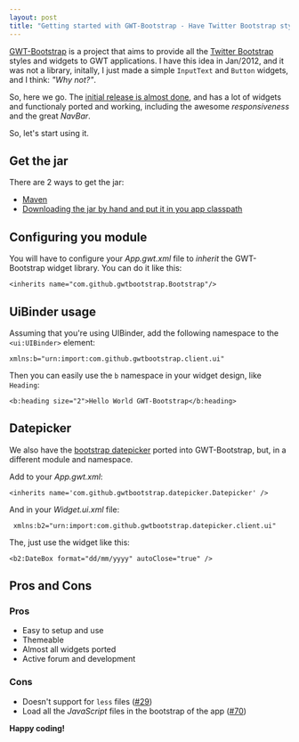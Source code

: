 ```yaml
---
layout: post
title: "Getting started with GWT-Bootstrap - Have Twitter Bootstrap styles in your GWT application"
---
```


[GWT-Bootstrap](http://gwtbootstrap.github.com) is a project that aims to provide all the [Twitter Bootstrap](http://twitter.github.com/bootstrap) styles and widgets to GWT applications.
I have this idea in Jan/2012, and it was not a library, initally, I just made a simple `InputText` and `Button` widgets, and I think: _"Why not?"_.

So, here we go. The [initial release is almost done](https://github.com/gwtbootstrap/gwt-bootstrap/issues?milestone=3&page=1&state=open), and has a lot of widgets and functionaly ported and working, including the awesome _responsiveness_ and the great _NavBar_.

So, let's start using it.

## Get the jar

There are 2 ways to get the jar:

* [Maven](https://github.com/gwtbootstrap/gwt-bootstrap/wiki/Using-GWT-Bootstrap-Maven-Repository)
* [Downloading the jar by hand and put it in you app classpath](https://github.com/gwtbootstrap/gwt-bootstrap/downloads)

## Configuring you module

You will have to configure your _App.gwt.xml_ file to _inherit_ the GWT-Bootstrap widget library.
You can do it like this:

```
<inherits name="com.github.gwtbootstrap.Bootstrap"/>
```

## UiBinder usage

Assuming that you're using UIBinder, add the following namespace to the `<ui:UIBinder>` element:

```
xmlns:b="urn:import:com.github.gwtbootstrap.client.ui"
```

Then you can easily use the `b` namespace in your widget design, like `Heading`:


```
<b:heading size="2">Hello World GWT-Bootstrap</b:heading>
```

## Datepicker

We also have the [bootstrap datepicker](https://github.com/eternicode/bootstrap-datepicker) ported into GWT-Bootstrap, but, in a different module and namespace.

Add to your _App.gwt.xml_:

```
<inherits name='com.github.gwtbootstrap.datepicker.Datepicker' />
```

And in your _Widget.ui.xml_ file:

```
 xmlns:b2="urn:import:com.github.gwtbootstrap.datepicker.client.ui"
```

The, just use the widget like this:

```
<b2:DateBox format="dd/mm/yyyy" autoClose="true" />
```


## Pros and Cons

### Pros

* Easy to setup and use
* Themeable
* Almost all widgets ported
* Active forum and development

### Cons

* Doesn't support for `less` files ([#29](https://github.com/gwtbootstrap/gwt-bootstrap/issues/29))
* Load all the _JavaScript_ files in the bootstrap of the app ([#70](https://github.com/gwtbootstrap/gwt-bootstrap/issues/70))


**Happy coding!**
